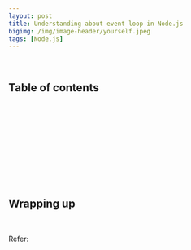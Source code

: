```yaml
---
layout: post
title: Understanding about event loop in Node.js
bigimg: /img/image-header/yourself.jpeg
tags: [Node.js]
---
```





<br>

## Table of contents





<br>

## 






<br>

## 






<br>

## 





<br>

## Wrapping up




<br>

Refer:

